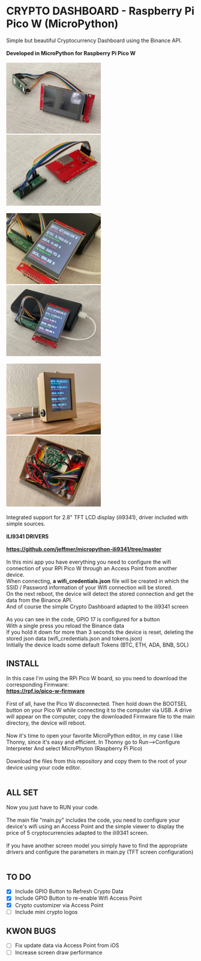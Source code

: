 # CRYPTO DASHBOARD - Raspberry Pi Pico W (MicroPython)
Simple but beautiful Cryptocurrency Dashboard using the Binance API.
<br><br>
**Developed in MicroPython for Raspberry Pi Pico W**
<br><br>
<img src="./images/img1.jpg" alt="CRYPTO DASHBOARD Demo 1" width="50%"/>
<img src="./images/img2.jpg" alt="CRYPTO DASHBOARD Demo 1" width="50%"/>
<br><br>
<img src="./images/img3.jpg" alt="CRYPTO DASHBOARD Demo 1" width="50%"/>
<img src="./images/img4.jpg" alt="CRYPTO DASHBOARD Demo 1" width="50%"/>
<br><br>
<img src="./images/img5.jpg" alt="CRYPTO DASHBOARD Demo 1" width="50%"/>
<img src="./images/img6.jpg" alt="CRYPTO DASHBOARD Demo 1" width="50%"/>
<br><br>
Integrated support for 2.8" TFT LCD display (ili9341), driver included with simple sources.
<br><br>
**ILI9341 DRIVERS**
<br><br>
**https://github.com/jeffmer/micropython-ili9341/tree/master**
<br><br>
In this mini app you have everything you need to configure the wifi connection of your RPi Pico W through an Access Point from another device.
<br>
When connecting, **a wifi_credentials.json** file will be created in which the SSID / Password information of your Wifi connection will be stored.
<br>
On the next reboot, the device will detect the stored connection and get the data from the Binance API.
<br>
And of course the simple Crypto Dashboard adapted to the ili9341 screen
<br><br>
As you can see in the code, GPIO 17 is configured for a button
<br>
With a single press you reload the Binance data
<br>
If you hold it down for more than 3 seconds the device is reset, deleting the stored json data (wifi_credentials.json and tokens.json)
<br>
Initially the device loads some default Tokens (BTC, ETH, ADA, BNB, SOL)

## INSTALL
In this case I'm using the RPi Pico W board, so you need to download the corresponding Firmware:
<br>
**https://rpf.io/pico-w-firmware**
<br><br>
First of all, have the Pico W disconnected.
Then hold down the BOOTSEL button on your Pico W while connecting it to the computer via USB.
A drive will appear on the computer, copy the downloaded Firmware file to the main directory, the device will reboot.
<br><br>
Now it's time to open your favorite MicroPython editor, in my case I like Thonny, since it's easy and efficient.
In Thonny go to Run-->Configure Interpreter
And select MicroPhyton (Raspberry Pi Pico)
<br><br>
Download the files from this repository and copy them to the root of your device using your code editor.
<br><br>
## ALL SET
Now you just have to RUN your code.
<br><br>
The main file "main.py" includes the code, you need to configure your device's wifi using an Access Point and the simple viewer to display the price of 5 cryptocurrencies adapted to the ili9341 screen.
<br><br>
If you have another screen model you simply have to find the appropriate drivers and configure the parameters in main.py (TFT screen configuration)
<br><br>

## TO DO
- [x] Include GPIO Button to Refresh Crypto Data
- [x] Include GPIO Button to re-enable Wifi Access Point
- [x] Crypto customizer via Access Point
- [ ] Include mini crypto logos

## KWON BUGS
- [ ] Fix update data via Access Point from iOS
- [ ] Increase screen draw performance
